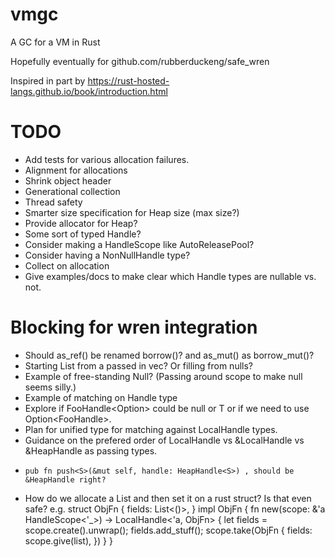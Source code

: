 # vmgc
 A GC for a VM in Rust

Hopefully eventually for github.com/rubberduckeng/safe_wren

Inspired in part by https://rust-hosted-langs.github.io/book/introduction.html

# TODO
* Add tests for various allocation failures.
* Alignment for allocations
* Shrink object header
* Generational collection
* Thread safety
* Smarter size specification for Heap size (max size?)
* Provide allocator for Heap?
* Some sort of typed Handle?
* Consider making a HandleScope like AutoReleasePool?
* Consider having a NonNullHandle type?
* Collect on allocation
* Give examples/docs to make clear which Handle types are nullable vs. not.

# Blocking for wren integration
* Should as_ref() be renamed borrow()?  and as_mut() as borrow_mut()?
* Starting List from a passed in vec?  Or filling from nulls?
* Example of free-standing Null?  (Passing around scope to make null seems silly.)
* Example of matching on Handle type
* Explore if FooHandle<Option<T>> could be null or T or if we need to use Option<FooHandle<T>>.
* Plan for unified type for matching against LocalHandle types.
* Guidance on the prefered order of LocalHandle vs &LocalHandle vs &HeapHandle as passing types.
*     pub fn push<S>(&mut self, handle: HeapHandle<S>) , should be &HeapHandle right?
* How do we allocate a List and then set it on a rust struct?  Is that even safe? e.g.
struct ObjFn {
    fields: List<()>,
}
impl ObjFn {
    fn new(scope: &'a HandleScope<'_>) -> LocalHandle<'a, ObjFn> {
        let fields = scope.create<List>().unwrap();
        fields.add_stuff();
        scope.take(ObjFn {
            fields: scope.give(list),
        })
    }
}
